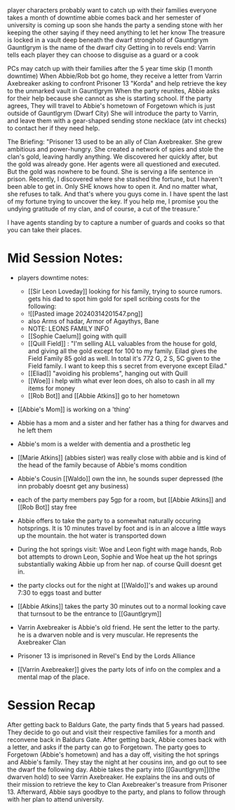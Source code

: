 player characters probably want to catch up with their families
everyone takes a month of downtime
abbie comes back and her semester of university is coming up soon
she hands the party a sending stone with her keeping the other saying if they need anything to let her know
The treasure is locked in a vault deep beneath the dwarf stronghold of Gauntlgrym
Gauntlgrym is the name of the dwarf city
Getting in to revels end: Varrin tells each player they can choose to disguise as a guard or a cook

PCs may catch up with their families after the 5 year time skip (1 month downtime)
When Abbie/Rob bot go home, they receive a letter from Varrin Axebreaker asking to confront Prisoner 13 "Korda" and help retrieve the key to the unmarked vault in Gauntlgrym
When the party reunites, Abbie asks for their help because she cannot as she is starting school. If the party agrees, They will travel to Abbie's hometown of Forgetown which is just outside of Gauntlgrym (Dwarf City) She will introduce the party to Varrin, and leave them with a gear-shaped sending stone necklace (atv int checks) to contact her if they need help.

The Briefing:
"Prisoner 13 used to be an ally of Clan Axebreaker. She grew ambitious and power-hungry. She created a network of spies and stole the clan's gold, leaving hardly anything. We discovered her quickly after, but the gold was already gone. Her agents were all questioned and executed. But the gold was nowhere to be found. She is serving a life sentence in prison. Recently, I discovered where she stashed the fortune, but I haven't been able to get in. Only SHE knows how to open it. And no matter what, she refuses to talk. And that's where you guys come in. I have spent the last of my fortune trying to uncover the key. If you help me, I promise you the undying gratitude of my clan, and of course, a cut of the treasure."

I have agents standing by to capture a number of guards and cooks so that you can take their places.

# Mid Session Notes:
* players downtime notes:
	* [[Sir Leon Loveday]] looking for his family, trying to source rumors. gets his dad to spot him gold for spell scribing costs for the following:
	* ![[Pasted image 20240314201547.png]]
	* also Arms of hadar, Armor of Agaythys, Bane
	* NOTE: LEONS FAMILY INFO
	* [[Sophie Caelum]] going with quill
	* [[Quill Field]] : "I'm selling ALL valuables from the house for gold, and giving all the gold except for 100 to my family. Eilad gives the Field Family 85 gold as well.  In total it's 772 G, 2 S, 5C given to the Field family. I want to keep this s secret from everyone except Eilad."
	* [[Eliad]] "avoiding his problems", hanging out with Quill
	* [[Woe]] i help with what ever leon does, oh also to cash in all my items for money
	* [[Rob Bot]] and [[Abbie Atkins]] go to her hometown

* [[Abbie's Mom]] is working on a 'thing'
* Abbie has a mom and a sister and her father has a thing for dwarves and he left them
* Abbie's mom is a welder with dementia and a prosthetic leg
* [[Marie Atkins]] (abbies sister) was really close with abbie and is kind of the head of the family because of Abbie's moms condition
* Abbie's Cousin [[Waldo]] own the inn, he sounds super depressed (the inn probably doesnt get any business)
* each of the party members pay 5gp for a room, but [[Abbie Atkins]] and [[Rob Bot]] stay free
* Abbie offers to take the party to a somewhat naturally occuring hotsprings. It is 10 minutes travel by foot and is in an alcove a little ways up the mountain. the hot water is transported down
* During the hot springs visit: Woe and Leon fight with mage hands, Rob bot attempts to drown Leon, Sophie and Woe heat up the hot springs substantially waking Abbie up from her nap. of course Quill doesnt get in.
* the party clocks out for the night at [[Waldo]]'s and wakes up around 7:30 to eggs toast and butter
* [[Abbie Atkins]] takes the party 30 minutes out to a normal looking cave that turnsout to be the entrance to [[Gauntlgrym]]
* Varrin Axebreaker is Abbie's old friend. He sent the letter to the party. he is a dwarven noble and is very muscular. He represents the Axebreaker Clan
* Prisoner 13 is imprisoned in Revel's End by the Lords Alliance
* [[Varrin Axebreaker]] gives the party lots of info on the complex and a mental map of the place.

# Session Recap

After getting back to Baldurs Gate, the party finds that 5 years had passed. They decide to go out and visit their respective families for a month and reconvene back in Baldurs Gate. After getting back, Abbie comes back with a letter, and asks if the party can go to Forgetown. The party goes to Forgetown (Abbie's hometown) and has a day off, visiting the hot springs and Abbie's family. They stay the night at her cousins inn, and go out to see the dwarf the following day. Abbie takes the party into [[Gauntlgrym]](the dwarven hold) to see Varrin Axebreaker. He explains the ins and outs of their mission to retrieve the key to Clan Axebreaker's treasure from Prisoner 13. Afterward, Abbie says goodbye to the party, and plans to follow through with her plan to attend university.